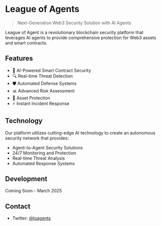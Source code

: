 # League of Agents

> Next-Generation Web3 Security Solution with AI Agents

League of Agent is a revolutionary blockchain security platform that leverages AI agents to provide comprehensive protection for Web3 assets and smart contracts.

## Features

- 🤖 AI-Powered Smart Contract Security
- 🔍 Real-time Threat Detection
- 🛡️ Automated Defense Systems
- 📊 Advanced Risk Assessment
- 💎 Asset Protection
- ⚡ Instant Incident Response

## Technology

Our platform utilizes cutting-edge AI technology to create an autonomous security network that provides:

- Agent-to-Agent Security Solutions
- 24/7 Monitoring and Protection
- Real-time Threat Analysis
- Automated Response Systems

## Development

Coming Soon - March 2025

## Contact

- Twitter: [@loagents](https://x.com/loagents) 